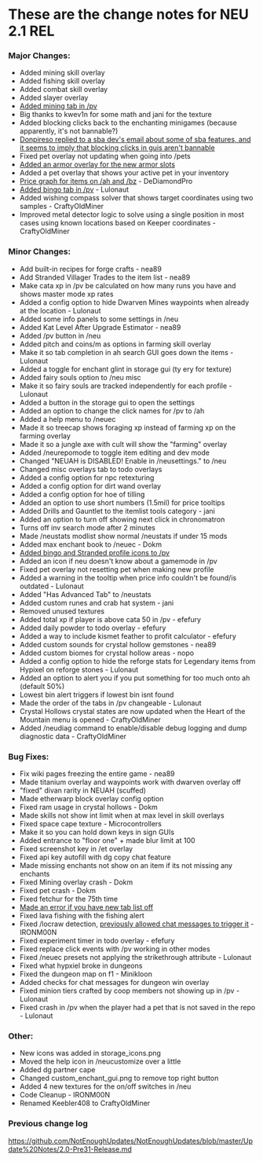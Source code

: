 # These are the change notes for NEU 2.1 REL

### **Major Changes:**
- Added mining skill overlay
- Added fishing skill overlay
- Added combat skill overlay
- Added slayer overlay
- [Added mining tab in /pv](https://cdn.discordapp.com/attachments/832652653292027904/903619242384056370/unknown.png)
- Big thanks to kwev1n for some math and jani for the texture
- Added blocking clicks back to the enchanting minigames (because apparently, it's not bannable?)
- [Donpireso replied to a sba dev's email about some of sba features, and it seems to imply that blocking clicks in guis aren't bannable](https://cdn.discordapp.com/attachments/823769568933576764/906101631861526559/unknown.png)
- Fixed pet overlay not updating when going into /pets
- [Added an armor overlay for the new armor slots](https://cdn.discordapp.com/attachments/832652653292027904/922399046528794634/unknown.png) 
- Added a pet overlay that shows your active pet in your inventory
- [Price graph for items on /ah and /bz](https://cdn.discordapp.com/attachments/896407218151366687/926968296929107999/unknown.png) - DeDiamondPro
- [Added bingo tab in /pv](https://cdn.discordapp.com/attachments/702456294874808330/951909539383500820/unknown.png) - Lulonaut
- Added wishing compass solver that shows target coordinates using two samples - CraftyOldMiner
- Improved metal detector logic to solve using a single position in most cases using known locations based on Keeper coordinates - CraftyOldMiner
### **Minor Changes:**
- Add built-in recipes for forge crafts - nea89
- Add Stranded Villager Trades to the item list - nea89
- Make cata xp in /pv be calculated on how many runs you have and shows master mode xp rates
- Added a config option to hide Dwarven Mines waypoints when already at the location - Lulonaut
- Added some info panels to some settings in /neu
- Added Kat Level After Upgrade Estimator - nea89
- Added /pv button in /neu 
- Added pitch and coins/m as options in farming skill overlay
- Make it so tab completion in ah search GUI goes down the items - Lulonaut
- Added a toggle for enchant glint in storage gui (ty ery for texture)
- Added fairy souls option to /neu misc
- Make it so fairy souls are tracked independently for each profile - Lulonaut
- Added a button in the storage gui to open the settings
- Added an option to change the click names for /pv to /ah
- Added a help menu to /neuec
- Made it so treecap shows foraging xp instead of farming xp on the farming overlay
- Made it so a jungle axe with cult will show the "farming" overlay
- Added /neurepomode to toggle item editing and dev mode
- Changed "NEUAH is DISABLED! Enable in /neusettings." to /neu
- Changed misc overlays tab to todo overlays
- Added a config option for npc retexturing 
- Added a config option for dirt wand overlay
- Added a config option for hoe of tilling
- Added an option to use short numbers (1.5mil) for price tooltips
- Added Drills and Gauntlet to the itemlist tools category - jani
- Added an option to turn off showing next click in chronomatron
- Turns off inv search mode after 2 minutes
- Made /neustats modlist show normal /neustats if under 15 mods
- Added max enchant book to /neuec - Dokm
- [Added bingo and Stranded profile icons to /pv](https://cdn.discordapp.com/attachments/832652653292027904/915844465372065842/unknown.png)
- Added an icon if neu doesn't know about a gamemode in /pv
- Fixed pet overlay not resetting pet when making new profile
- Added a warning in the tooltip when price info couldn't be found/is outdated - Lulonaut
- Added "Has Advanced Tab" to /neustats
- Added custom runes and crab hat system - jani
- Removed unused textures
- Added total xp if player is above cata 50 in /pv - efefury 
- Added daily powder to todo overlay - efefury
- Added a way to include kismet feather to profit calculator - efefury
- Added custom sounds for crystal hollow gemstones - nea89
- Added custom biomes for crystal hollow areas - nopo
- Added a config option to hide the reforge stats for Legendary items from Hypixel on reforge stones - Lulonaut
- Added an option to alert you if you put something for too much onto ah (default 50%)
- Lowest bin alert triggers if lowest bin isnt found
- Made the order of the tabs in /pv changeable - Lulonaut
- Crystal Hollows crystal states are now updated when the Heart of the Mountain menu is opened - CraftyOldMiner
- Added /neudiag command to enable/disable debug logging and dump diagnostic data - CraftyOldMiner
### **Bug Fixes:**
- Fix wiki pages freezing the entire game - nea89
- Made titanium overlay and waypoints work with dwarven overlay off
- "fixed" divan rarity in NEUAH (scuffed)
- Made etherwarp block overlay config option
- Fixed ram usage in crystal hollows - Dokm
- Made skills not show int limit when at max level in skill overlays
- Fixed space cape texture - Microcontrollers
- Make it so you can hold down keys in sign GUIs
- Added entrance to "floor one" + made blur limit at 100
- Fixed screenshot key in /et overlay
- Fixed api key autofill with dg copy chat feature
- Made missing enchants not show on an item if its not missing any enchants
- Fixed Mining overlay crash - Dokm
- Fixed pet crash - Dokm 
- Fixed fetchur for the 75th time
- [Made an error if you have new tab list off](https://cdn.discordapp.com/attachments/896407218151366687/913681097605398528/unknown.png)
- Fixed lava fishing with the fishing alert
- Fixed /locraw detection, [previously allowed chat messages to trigger it](https://github.com/NotEnoughUpdates/NotEnoughUpdates/issues/35) - IRONM00N
- Fixed experiment timer in todo overlay - efefury
- Fixed replace click events with /pv working in other modes 
- Fixed /neuec presets not applying the strikethrough attribute - Lulonaut
- Fixed what hypxiel broke in dungeons
- Fixed the dungeon map on f1 - Minikloon
- Added checks for chat messages for dungeon win overlay
- Fixed minion tiers crafted by coop members not showing up in /pv - Lulonaut
- Fixed crash in /pv when the player had a pet that is not saved in the repo - Lulonaut
### **Other:**
- New icons was added in storage_icons.png
- Moved the help icon in /neucustomize over a little
- Added dg partner cape
- Changed custom_enchant_gui.png to remove top right button
- Added 4 new textures for the on/off switches in /neu
- Code Cleanup - IRONM00N
- Renamed Keebler408 to CraftyOldMiner
### **Previous change log**
https://github.com/NotEnoughUpdates/NotEnoughUpdates/blob/master/Update%20Notes/2.0-Pre31-Release.md
